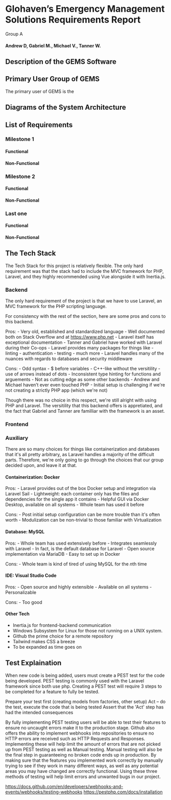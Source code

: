 # Glohaven’s Emergency Management Solutions Requirements Report

Group A


#### Andrew D, Gabriel M., Michael V., Tanner W.

## Description of the GEMS Software

## Primary User Group of GEMS

The primary user of GEMS is the 

## Diagrams of the System Architecture

## List of Requirements

### Milestone 1

#### Functional

#### Non-Functional
### Milestone 2

#### Functional

#### Non-Functional

### Last one 

#### Functional

#### Non-Functional

## The Tech Stack
The Tech Stack for this project is relatively flexible. The only hard requirement was that the stack had to include the MVC framework for PHP, Laravel, and they highly recommended using Vue alongside it with Inertia.js. 

### Backend

The only hard requirement of the project is that we have to use Laravel, an MVC framework for the PHP scripting language.

For consistency with the rest of the section, here are some pros and cons to this backend.

Pros:
    - Very old, established and standardized language
    - Well documented both on Stack Overflow and at https://www.php.net
    - Laravel itself has exceptional documentation
    - Tanner and Gabriel have worked with Laravel during their Co-ops
    - Laravel provides many packages for things like
        - linting
        - authentication
        - testing
        - much more
    - Laravel handles many of the nuances with regards to databases and security middleware

Cons:
    - Odd syntax
        - $ before variables 
        - C++-like without the versitility
        - use of arrows instead of dots
    - Inconsistent type hinting for functions and arguements
    - Not as cutting edge as some other backends
    - Andrew and Michael haven’t ever even touched PHP
    - Initial setup is challenging if we're not creating a strictly PHP app (which we're not)

Though there was no choice in this respect, we're still alright with using PHP and Laravel. The versitility that this backend offers is appretiated, and the fact that Gabriel and Tanner are familliar with the framework is an asset. 

### Frontend

### Auxiliary

There are so many choices for things like containerization and databases that it's all pretty arbitrary, as Laravel handles a majority of the difficult parts.
Therefore, we're only going to go through the choices that our group decided upon, and leave it at that.

#### Containerization: Docker

Pros:
    - Laravel provides out of the box Docker setup and integration via Laravel Sail
    - Lightweight: each container only has the files and dependencies for the single app it contains
    - Helpful GUI via Docker Desktop, available on all systems
    - Whole team has used it before

Cons:
    - Post initial setup configuration can be more trouble than it's often worth
    - Modulization can be non-trivial to those familiar with Virtualization

#### Database: MySQL

Pros:
    - Whole team has used extensively before
    - Integrates seamlessly with Laravel
        - In fact, is the default database for Laravel
    - Open source implementation via MariaDB
    - Easy to set up in Docker

Cons:
    - Whole team is kind of tired of using MySQL for the *n*th time
#### IDE: Visual Studio Code

Pros:
    - Open source and highly extensible
    - Available on all systems
    - Personalizable
  
Cons:
    - Too good
#### Other Tech
- Inertia.js for frontend-backend communication
- Windows Subsystem for Linux for those not running on a UNIX system.
- Github the prime choice for a remote repository
- Tailwind makes CSS a breeze
- To be expanded as time goes on

## Test Explaination

When new code is being added, users must create a PEST test for the code being developed.
PEST testing is commonly used with the Laravel framework since both use php. 
Creating a PEST test will require 3 steps to be completed for a feature to fully be tested. 

Prepare your test first (creating models from factories, other setup)
Act – do the test, execute the code that is being tested
Assert that the 'Act' step has had the intended consequences

By fully implementing PEST testing users will be able to test their features to ensure no uncaught errors make it to the production stage.
Github also offers the ability to implement webhooks into repositories to ensure no HTTP errors are received such as HTTP Requests and Responses.
Implementing these will help limit the amount of errors that are not picked up from PEST testing as well as Manual testing. 
Manual testing will also be the final step in guaranteeing no broken code ends up in production. 
By making sure that the features you implemented work correctly by manually trying to see if they work in many different ways, 
as well as any potential areas you may have changed are correctly functional.
Using these three methods of testing will help limit errors and unwanted bugs in our project.

https://docs.github.com/en/developers/webhooks-and-events/webhooks/testing-webhooks
https://pestphp.com/docs/installation
